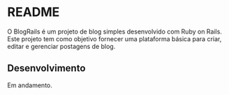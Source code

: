 # README


O BlogRails é um projeto de blog simples desenvolvido com Ruby on Rails. Este projeto tem como objetivo fornecer uma plataforma básica para criar, editar e gerenciar postagens de blog.

## Desenvolvimento

Em andamento.
